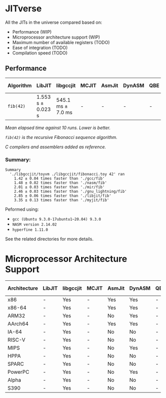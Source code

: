 # JITverse

All the JITs in the universe compared based on:

- Performance (WIP)
- Microprocessor architecture support (WIP)
- Maximum number of available registers (TODO)
- Ease of integration (TODO)
- Compilation speed (TODO)

## Performance

| Algorithm   | LibJIT              | libgccjit            | MCJIT       | AsmJit      | DynASM      | QBE     | MIR                 | GNU Lightning        | MyJit                 | GCC                   | NASM                 |
| ----------- | ------------------- | -------------------- | ----------- | ----------- | ----------- | ------- | ------------------- | -------------------- | --------------------- | --------------------- | -------------------- |
| `fib(42)`   | 1.553 s ±  0.023 s  | 545.1 ms ±   7.0 ms  | -           | -           | -           | -       | 1.094 s ±  0.011 s  | 1.339 s ±  0.008 s   | 1.824 s ±  0.069 s    | 774.8 ms ±  18.5 ms   | 805.1 ms ±   7.1 ms  |

*Mean elapsed time against 10 runs. Lower is better.*

*`fib(42)` is the recursive Fibonacci sequence algorithm.*

*C compilers and assemblers added as reference.*

### Summary:

```
Summary
  './libgccjit/toyvm ./libgccjit/fibonacci.toy 42' ran
    1.42 ± 0.04 times faster than './gcc/fib'
    1.48 ± 0.02 times faster than './nasm/fib'
    2.01 ± 0.03 times faster than './mir/fib'
    2.46 ± 0.03 times faster than './gnu_lightning/fib'
    2.85 ± 0.06 times faster than './libjit/fib'
    3.35 ± 0.13 times faster than './myjit/fib'
```

Peformed using:

- `gcc (Ubuntu 9.3.0-17ubuntu1~20.04) 9.3.0`
- `NASM version 2.14.02`
- `hyperfine 1.11.0`

See the related directories for more details.

# Microprocessor Architecture Support

| Architecture | LibJIT | libgccjit | MCJIT | AsmJit | DynASM | QBE | MIR | GNU Lightning | MyJit |
| ------------ | ------ | --------- | ----- | ------ | ------ | --- | --- | ------------- | ----- |
| x86          | -      | Yes       | -     | Yes    | Yes    | -   | -   | Yes           | Yes   |
| x86-64       | -      | Yes       | -     | Yes    | Yes    | -   | -   | Yes           | Yes   |
| ARM32        | -      | Yes       | -     | No     | Yes    | -   | -   | Yes           | Yes   |
| AArch64      | -      | Yes       | -     | Yes    | Yes    | -   | -   | Yes           | No    |
| IA-64        | -      | Yes       | -     | No     | No     | -   | -   | Yes           | No    |
| RISC-V       | -      | Yes       | -     | No     | No     | -   | -   | Yes           | No    |
| MIPS         | -      | Yes       | -     | No     | Yes    | -   | -   | Yes           | No    |
| HPPA         | -      | Yes       | -     | No     | No     | -   | -   | Yes           | No    |
| SPARC        | -      | Yes       | -     | No     | No     | -   | -   | Yes           | Yes   |
| PowerPC      | -      | Yes       | -     | No     | Yes    | -   | -   | Yes           | No    |
| Alpha        | -      | Yes       | -     | No     | No     | -   | -   | Yes           | No    |
| S390         | -      | Yes       | -     | No     | No     | -   | -   | Yes           | No    |
